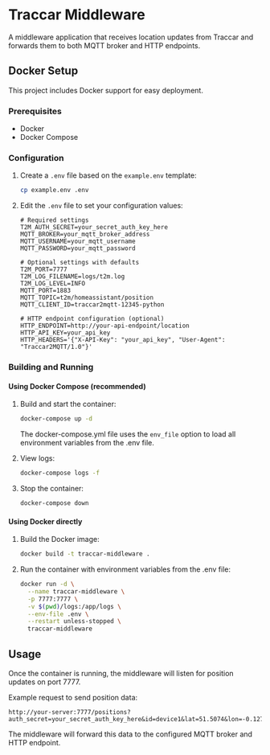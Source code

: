 # Traccar Middleware

A middleware application that receives location updates from Traccar and forwards them to both MQTT broker and HTTP endpoints.

## Docker Setup

This project includes Docker support for easy deployment.

### Prerequisites

- Docker
- Docker Compose

### Configuration

1. Create a `.env` file based on the `example.env` template:
   ```bash
   cp example.env .env
   ```

2. Edit the `.env` file to set your configuration values:
   ```
   # Required settings
   T2M_AUTH_SECRET=your_secret_auth_key_here
   MQTT_BROKER=your_mqtt_broker_address
   MQTT_USERNAME=your_mqtt_username
   MQTT_PASSWORD=your_mqtt_password

   # Optional settings with defaults
   T2M_PORT=7777
   T2M_LOG_FILENAME=logs/t2m.log
   T2M_LOG_LEVEL=INFO
   MQTT_PORT=1883
   MQTT_TOPIC=t2m/homeassistant/position
   MQTT_CLIENT_ID=traccar2mqtt-12345-python

   # HTTP endpoint configuration (optional)
   HTTP_ENDPOINT=http://your-api-endpoint/location
   HTTP_API_KEY=your_api_key
   HTTP_HEADERS='{"X-API-Key": "your_api_key", "User-Agent": "Traccar2MQTT/1.0"}'
   ```

### Building and Running

#### Using Docker Compose (recommended)

1. Build and start the container:
   ```bash
   docker-compose up -d
   ```

   The docker-compose.yml file uses the `env_file` option to load all environment variables from the .env file.

2. View logs:
   ```bash
   docker-compose logs -f
   ```

3. Stop the container:
   ```bash
   docker-compose down
   ```

#### Using Docker directly

1. Build the Docker image:
   ```bash
   docker build -t traccar-middleware .
   ```

2. Run the container with environment variables from the .env file:
   ```bash
   docker run -d \
     --name traccar-middleware \
     -p 7777:7777 \
     -v $(pwd)/logs:/app/logs \
     --env-file .env \
     --restart unless-stopped \
     traccar-middleware
   ```

## Usage

Once the container is running, the middleware will listen for position updates on port 7777.

Example request to send position data:
```
http://your-server:7777/positions?auth_secret=your_secret_auth_key_here&id=device1&lat=51.5074&lon=-0.1278
```

The middleware will forward this data to the configured MQTT broker and HTTP endpoint.
